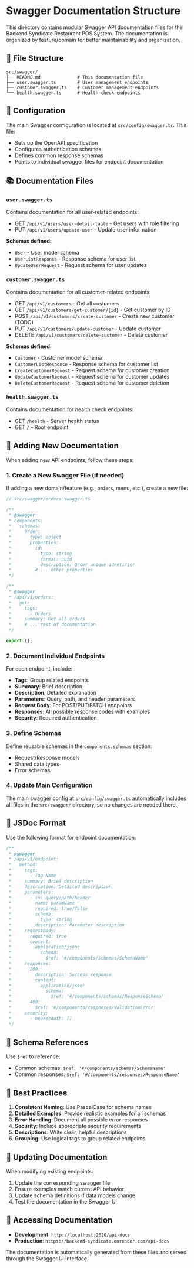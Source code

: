 # Swagger Documentation Structure

This directory contains modular Swagger API documentation files for the Backend Syndicate Restaurant POS System. The documentation is organized by feature/domain for better maintainability and organization.

## 📁 File Structure

```
src/swagger/
├── README.md              # This documentation file
├── user.swagger.ts        # User management endpoints
├── customer.swagger.ts    # Customer management endpoints
└── health.swagger.ts      # Health check endpoints
```

## 🔧 Configuration

The main Swagger configuration is located at `src/config/swagger.ts`. This file:

- Sets up the OpenAPI specification
- Configures authentication schemes
- Defines common response schemas
- Points to individual swagger files for endpoint documentation

## 📚 Documentation Files

### `user.swagger.ts`

Contains documentation for all user-related endpoints:

- GET `/api/v1/users/user-detail-table` - Get users with role filtering
- PUT `/api/v1/users/update-user` - Update user information

**Schemas defined:**

- `User` - User model schema
- `UserListResponse` - Response schema for user list
- `UpdateUserRequest` - Request schema for user updates

### `customer.swagger.ts`

Contains documentation for all customer-related endpoints:

- GET `/api/v1/customers` - Get all customers
- GET `/api/v1/customers/get-customer/{id}` - Get customer by ID
- POST `/api/v1/customers/create-customer` - Create new customer (TODO)
- PUT `/api/v1/customers/update-customer` - Update customer
- DELETE `/api/v1/customers/delete-customer` - Delete customer

**Schemas defined:**

- `Customer` - Customer model schema
- `CustomerListResponse` - Response schema for customer list
- `CreateCustomerRequest` - Request schema for customer creation
- `UpdateCustomerRequest` - Request schema for customer updates
- `DeleteCustomerRequest` - Request schema for customer deletion

### `health.swagger.ts`

Contains documentation for health check endpoints:

- GET `/health` - Server health status
- GET `/` - Root endpoint

## 🚀 Adding New Documentation

When adding new API endpoints, follow these steps:

### 1. Create a New Swagger File (if needed)

If adding a new domain/feature (e.g., orders, menu, etc.), create a new file:

```typescript
// src/swagger/orders.swagger.ts

/**
 * @swagger
 * components:
 *   schemas:
 *     Order:
 *       type: object
 *       properties:
 *         id:
 *           type: string
 *           format: uuid
 *           description: Order unique identifier
 *         # ... other properties
 */

/**
 * @swagger
 * /api/v1/orders:
 *   get:
 *     tags:
 *       - Orders
 *     summary: Get all orders
 *     # ... rest of documentation
 */

export {};
```

### 2. Document Individual Endpoints

For each endpoint, include:

- **Tags**: Group related endpoints
- **Summary**: Brief description
- **Description**: Detailed explanation
- **Parameters**: Query, path, and header parameters
- **Request Body**: For POST/PUT/PATCH endpoints
- **Responses**: All possible response codes with examples
- **Security**: Required authentication

### 3. Define Schemas

Define reusable schemas in the `components.schemas` section:

- Request/Response models
- Shared data types
- Error schemas

### 4. Update Main Configuration

The main swagger config at `src/config/swagger.ts` automatically includes all files in the `src/swagger/` directory, so no changes are needed there.

## 📝 JSDoc Format

Use the following format for endpoint documentation:

```typescript
/**
 * @swagger
 * /api/v1/endpoint:
 *   method:
 *     tags:
 *       - Tag Name
 *     summary: Brief description
 *     description: Detailed description
 *     parameters:
 *       - in: query/path/header
 *         name: paramName
 *         required: true/false
 *         schema:
 *           type: string
 *         description: Parameter description
 *     requestBody:
 *       required: true
 *       content:
 *         application/json:
 *           schema:
 *             $ref: '#/components/schemas/SchemaName'
 *     responses:
 *       200:
 *         description: Success response
 *         content:
 *           application/json:
 *             schema:
 *               $ref: '#/components/schemas/ResponseSchema'
 *       400:
 *         $ref: '#/components/responses/ValidationError'
 *     security:
 *       - bearerAuth: []
 */
```

## 🔗 Schema References

Use `$ref` to reference:

- Common schemas: `$ref: '#/components/schemas/SchemaName'`
- Common responses: `$ref: '#/components/responses/ResponseName'`

## 🎯 Best Practices

1. **Consistent Naming**: Use PascalCase for schema names
2. **Detailed Examples**: Provide realistic examples for all schemas
3. **Error Handling**: Document all possible error responses
4. **Security**: Include appropriate security requirements
5. **Descriptions**: Write clear, helpful descriptions
6. **Grouping**: Use logical tags to group related endpoints

## 🔄 Updating Documentation

When modifying existing endpoints:

1. Update the corresponding swagger file
2. Ensure examples match current API behavior
3. Update schema definitions if data models change
4. Test the documentation in the Swagger UI

## 📍 Accessing Documentation

- **Development**: `http://localhost:2020/api-docs`
- **Production**: `https://backend-syndicate.onrender.com/api-docs`

The documentation is automatically generated from these files and served through the Swagger UI interface.
